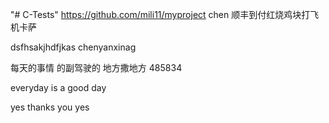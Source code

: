 "# C-Tests" 
https://github.com/mili11/myproject
chen
顺丰到付红烧鸡块打飞机卡萨


dsfhsakjhdfjkas 
chenyanxinag

每天的事情
的副驾驶的
地方撒地方
485834

everyday is a good day


yes 
thanks you
yes 

